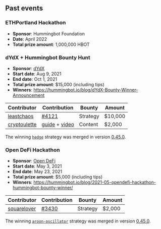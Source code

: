 ## Past events

### ETHPortland Hackathon

* **Sponsor**: Hummingbot Foundation
* **Date**: April 2022
* **Total prize amount**: 1,000,000 HBOT

### dYdX + Hummingbot Bounty Hunt

* **Sponsor**: [dYdX](https://dydx.exchange/)
* **Start date**: Aug 9, 2021
* **End date**: Oct 1, 2021
* **Total prize amount**: $15,000 (including tips)
* **Winners**: https://hummingbot.io/blog/dYdX-Bounty-Winner-Announcement

| Contributor                                        | Contribution                                               | Bounty   | Amount     |
|----------------------------------------------------|------------------------------------------------------------|--------- | ---------- |
| [leastchaos](https://github.com/leastchaos)        | [#4121](https://github.com/hummingbot/hummingbot/pull/4121) | Strategy | $10,000    |
| [cryptoulette](https://twitter.com/cryptoulette)   | [guide](https://docs.google.com/document/d/1CuMFk7DalTUUvpDkzI9-72nC8WFre3CW/edit?usp=sharing&ouid=106910946131072781869&rtpof=true&sd=true) + [video](https://www.youtube.com/watch?v=T1rsNcFD5Cw) | Content | $2,000 |

The winning [`hedge`](/strategies/hedge/) strategy was merged in version [0.45.0](/release-notes/0.45.0/).

### Open DeFi Hackathon

* **Sponsor**: [Open DeFi](https://opendefi.finance/)
* **Start date**: May 3, 2021
* **End date**: May 23, 2021
* **Total prize amount**: $5,000 (including tips)
* **Winners**: https://hummingbot.io/blog/2021-05-opendefi-hackathon-hummingbot-bounty-winner/

| Contributor                                        | Contribution                                               | Bounty   | Amount     |
|----------------------------------------------------|------------------------------------------------------------|--------- | ---------- |
| [squarelover](https://github.com/squarelover)      | [#3430](https://github.com/hummingbot/hummingbot/pull/3430) | Strategy | $2,000     |

The winning [`aroon-oscillator`](/strategies/aroon-oscillator/) strategy was merged in version [0.45.0](/release-notes/0.45.0/).

